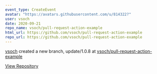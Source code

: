 ```yaml
---
event_type: CreateEvent
avatar: "https://avatars.githubusercontent.com/u/814322?"
user: vsoch
date: 2020-09-21
repo_name: vsoch/pull-request-action-example
html_url: https://github.com/vsoch/pull-request-action-example
repo_url: https://github.com/vsoch/pull-request-action-example
---
```


<a href='https://github.com/vsoch' target='_blank'>vsoch</a> created a new branch, update/1.0.8 at <a href='https://github.com/vsoch/pull-request-action-example' target='_blank'>vsoch/pull-request-action-example</a>

<a href='https://github.com/vsoch/pull-request-action-example' target='_blank'>View Repository</a>